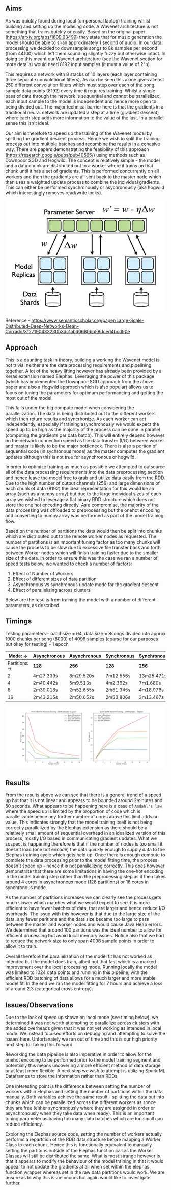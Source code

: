 
## Aims

As was quickly found during local (on personal laptop) training whilst building and setting up the modeling code. A Wavenet architecture is not something that trains quickly or easily. Based on the original paper (https://arxiv.org/abs/1609.03499) they state that for music generation the model should be able to span approximately 1 second of audio. In our data processing we decided to downsample songs to 8k samples per second (from 44100) which left them sounding slightly fuzzy but otherwise intact. In doing so this meant our Wavenet architecture (see the Wavenet section for more details) would need 8192 input samples (it must a value of 2^n).

This requires a network with 8 stacks of 10 layers (each layer containing three separate convolutional filters). As can be seen this alone gives almost 250 different convolution filters which must step over each of the song sample data points (8192) every time it requires training. Whilst a single pass of data through the network is sequential and cannot be parallelized, each input sample to the model is independent and hence more open to being divided out. The major technical barrier here is that the gradients in a traditional neural network are updated a step at a time (gradient descent) where each step adds more information to the value of the last. In a parallel sense this isn't ideal.

Our aim is therefore to speed up the training of the Wavenet model by splitting the gradient descent process. Hence we wish to split the training process out into multiple batches and recombine the results in a cohesive way. There are papers demonstrating the feasibility of this approach (https://research.google/pubs/pub40565/) using methods such as Downpoor SGD and Hogwild. The concept is relatively simple - the model and a data chunk are distributed out to a worker where it trains on that chunk until it has a set of gradients. This is performed concurrently on all workers and then the gradients are all sent back to the master node which than uses a weighted update process to combine the individual gradients. This can either be performed synchronously or asychronously (aka hogwild which interestingly removes read/write locks). 

![An Example of a Downpoor SGD Approach](imgs/downpoorsgd.png)

Reference - https://www.semanticscholar.org/paper/Large-Scale-Distributed-Deep-Networks-Dean-Corrado/3127190433230b3dc1abd0680bb58dced4bcd90e


## Approach

This is a daunting task in theory, building a working the Wavenet model is not trivial neither are the data processing requirements and pipelining together. A lot of the heavy lifting however has already been provided by a Keras extension named Elephas. Leveraging the power of this package (which has implemented the Downpoor-SGD approach from the above paper and also a Hogwild approach which is also popular) allows us to focus on tuning the parameters for optimum performancing and getting the most out of the model.

This falls under the big compute model when considering the parallelization. The data is being distributed out to the different workers which then return results and syncrhonize. As each worker can act independently, especially if training asynchronously we would expect the speed up to be high as the majority of the process can be done in parallel (computing the gradients per data batch). This will entirely depend however on the network connection speed as the data transfer (I/O) between worker and master is likely to be the major bottleneck. There is also a portion of sequential code (in sychronous mode) as the master computes the gradient updates although this is not true for asynchronous or hogwild.

In order to optimize training as much as possible we attempted to outsource all of the data processing requirements into the data preprocessing section and hence leave the model free to grab and utilize data easily from the RDD. Due to the high number of output channels (256) and large dimensions of each chunk of data (8192) the ideal representation for this would be an array (such as a numpy array) but due to the large individual sizes of each array we wished to leverage a flat binary RDD structure which does not store the one hot encoding directly. As a compromise, the majority of the data processing was offloaded to preprocessing but the onehot encoding and converting to numpy.array was performed as part of the model training flow. 

Based on the number of partitions the data would then be split into chunks which are distributed out to the remote worker nodes as requested. The number of partitions is an important tuning factor as too many chunks will cause the process to be slow due to excessive file transfer back and forth between Worker nodes which will finish training faster due to the smaller size of the data. In order to ensure this was the case we ran a number of speed tests below, we wanted to check a number of factors:

1. Effect of Number of Workers
2. Effect of different sizes of data partition
3. Asynchronous vs synchronous update mode for the gradient descent
2. Effect of parallelizing across clusters

Below are the results from training the model with a number of different parameters, as described.

## Timings

Testing parameters - batchsize = 64, data size = 8songs divided into approx 1000 chunks per song (8000) of 4096 samples (coarse for our purposes but okay for testing) - 1 epoch 

| Mode: ->       | Asynchronous | Asynchronous | Synchronous | Synchronous |
|----------------|--------------|--------------|-------------|-------------|
| Partitions: -> | **128**          | **256**          | **128**         |  **256**         |
| 2              | 4m27.339s    | 8m29.520s    | 7m12.556s   | 13m25.471s  |
| 4              | 2m40.442s    | 5m9.513s     | 4m2.362s    | 7m1.680s    |
| 8              | 2m39.018s    | 2m52.655s    | 2m51.345s   | 4m18.976s   |
| 16             | 2m43.215s    | 2m50.652s    | 2m50.806s   | 3m13.467s   |


!['Speed up test results for Wavenet Training](imgs/speed_plot_wavenet_aws.png)

## Results
From the results above we can see that there is a general trend of a speed up but that it is not linear and appears to be bounded around 2minutes and 50 seconds. What appears to be happening here is a case of `Amdahl's law` where the speed up is limited by the proportion of code which is parallelizable hence any further number of cores above this limit adds no value. This indicates strongly that the model training itself is not being correctly parallelized by the Elephas extension as there should be a relatively small amount of sequential overhead in an idealized version of this process, mostly I/O based in communicating gradient updates. What we suspect is happening therefore is that if the number of nodes is too small it doesn't load (one hot encode) the data quickly enough to supply data to the Elephas training cycle which gets held up. Once there is enough compute to complete the data processing prior to the model fitting time, the process doesn't speed up - hence it is not parallelizing correctly. This does however demonstrate that there are some limitations in having the one-hot encoding in the model training step rather than the preprocessing step as it then takes around 4 cores in asynchronous mode (128 partitions) or 16 cores in synchronous mode.

As the number of partitions increases we can clearly see the process gets much slower which matches what we would expect to see. It is more efficient to have fewer batches of data, that are larger and hence reduce I/O overheads. The issue with this however is that due to the large size of the data, any fewer paritions and the data size became too large to pass between the master and worker nodes and would cause Java Heap errors. We determined that around 100 paritions was the ideal number to allow for efficient processing but avoid local memory issues. Notice also that we had to reduce the network size to only span 4096 sample points in order to allow it to train.

Overall therefore the parallelization of the model fit has not worked as intended but the model does train, albeit not that fast which is a marked improvement over the local processing mode. Running locally the model was limited to 1024 data points and running in this pipeline, with the efficient RDD batching of data allows for a much larger and more stable model fit. In the end we ran the model fitting for 7 hours and achieve a loss of around 2.3 (categorical cross entropy).


## Issues/Observations

Due to the lack of speed up shown on local mode (see timing below), we determined it was not worth attempting to parallelize across clusters with the added overheads given that it was not yet working as intended in local mode. We instead focused efforts on debugging and attempting to solve the issues here. Unfortanately we ran out of time and this is our high priority next step for taking this forward.

Reworking the data pipeline is also imperative in order to allow for the onehot encoding to be performed prior to the model training segment and potentially this means uncovering a more efficient method of data storage, or at least more flexible. A next step we wish to attempt is utilizing Spark ML Dataframes to store the information rather than RDDs.

One interesting point is the difference between setting the number of workers within Elephas and setting the number of partitions within the data manually. Both variables achieve the same result - splitting the data out into chunks which can be parallelized across the different workers as sonce they are free (either synchronously where they are assigned in order or asynchronously when they take data when ready). This is an important tuning parameter as having too many data batches which are too small can reduce efficiency.

Exploring the Elephas source code, setting the number of workers actually performs a repartition of the RDD data structure before mapping a Worker Class to each chunk. Hence this is functionally equivalent to manually setting the partitons outside of the Elephas function call as the Worker Classes will still be distributed the same. What is most strange however is that it appears to modify the behaviour of the model training in that it would appear to not update the gradients at all when set within the elephas function wrapper whereas set in the raw data partitions would work. We are unsure as to why this issue occurs but again would like to investigate further.



